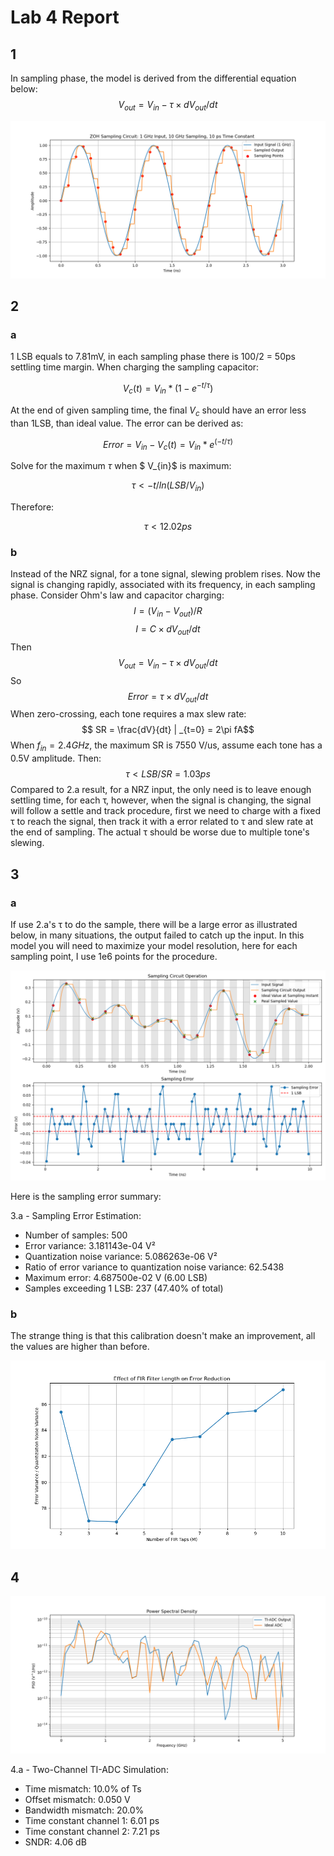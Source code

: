 # Lab 4 Report
## 1
In sampling phase, the model is derived from the differential equation below:  
$$ V_{out} = V_{in} - τ × dV_{out}/dt$$

<p align="center"><img src="./images/sampling_circuit_output.png">
<br>
<p align="left">

## 2
### a
1 LSB equals to 7.81mV, in each sampling phase there is 100/2 = 50ps settling time margin. When charging the sampling capacitor: 

$$ V_c(t) = V_{in} * (1 - e^{-t/τ})$$

At the end of given sampling time, the final $V_c$ should have an error less than 1LSB, than ideal value. The error can be derived as: 

$$ Error = V_{in} - V_c(t) = V_{in} * e^{(-t/τ)} $$

Solve for the maximum $τ$ when $ V_{in}$ is maximum: 

$$ τ < -t/ln(LSB/V_{in}) $$

Therefore: 

$$ τ < 12.02ps$$

### b
Instead of the NRZ signal, for a tone signal, slewing problem rises. Now the signal is changing rapidly, associated with its frequency, in each sampling phase. Consider Ohm's law and capacitor charging: 
$$I = (V_{in} - V_{out})/R$$
$$I = C × dV_{out}/dt$$
Then 
$$ V_{out} = V_{in} - τ × dV_{out}/dt$$
So
$$Error = τ × dV_{out}/dt$$
When zero-crossing, each tone requires a max slew rate: 
$$ SR = \frac{dV}{dt} | _{t=0} = 2\pi fA$$
When $f_{in} = 2.4GHz$, the maximum SR is 7550 V/us, assume each tone has a 0.5V amplitude. Then: 
$$ τ < LSB / SR = 1.03ps$$
Compared to 2.a result, for a NRZ input, the only need is to leave enough settling time, for each τ, however, when the signal is changing, the signal will follow a settle and track procedure, first we need to charge with a fixed τ to reach the signal, then track it with a error related to τ and slew rate at the end of sampling. The actual τ should be worse due to multiple tone's slewing. 

## 3
### a
If use 2.a's τ to do the sample, there will be a large error as illustrated below, in many situations, the output failed to catch up the input. In this model you will need to maximize your model resolution, here for each sampling point, I use 1e6 points for the procedure.  
<p align="center"><img src="./images/sampling_error_2a.png">
<br>
<p align="left">
Here is the sampling error summary: 

3.a - Sampling Error Estimation:
  - Number of samples: 500
  - Error variance: 3.181143e-04 V²
  - Quantization noise variance: 5.086263e-06 V²
  - Ratio of error variance to quantization noise variance: 62.5438
  - Maximum error: 4.687500e-02 V (6.00 LSB)
  - Samples exceeding 1 LSB: 237 (47.40% of total)

### b
The strange thing is that this calibration doesn't make an improvement, all the values are higher than before. 
<p align="center"><img src="./images/error_ratio_vs_taps.png">
<br>
<p align="left">

## 4
<p align="center"><img src="./images/ti_adc_psd.png">
<br>

4.a - Two-Channel TI-ADC Simulation:
  - Time mismatch: 10.0% of Ts
  - Offset mismatch: 0.050 V
  - Bandwidth mismatch: 20.0%
  - Time constant channel 1: 6.01 ps
  - Time constant channel 2: 7.21 ps
  - SNDR: 4.06 dB
